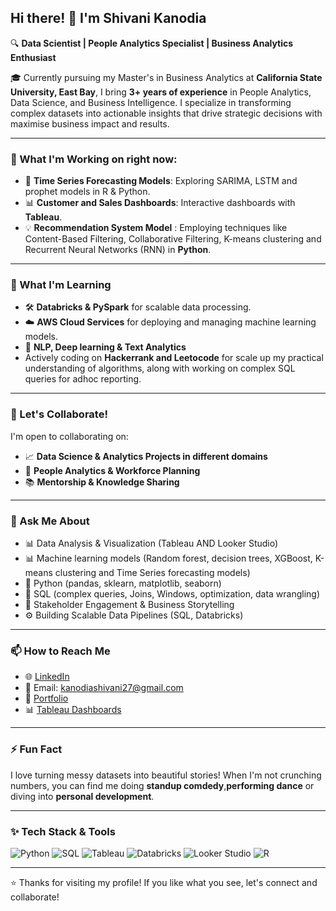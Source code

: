 
## Hi there! 👋 I'm Shivani Kanodia

🔍 **Data Scientist  | People Analytics Specialist | Business Analytics Enthusiast**

🎓 Currently pursuing my Master's in Business Analytics at **California State University, East Bay**, I bring **3+ years of experience** in People Analytics, Data Science, and Business Intelligence. I specialize in transforming complex datasets into actionable insights that drive strategic decisions with maximise business impact and results.

---

### 🔭 What I'm Working on right now: 
- 🚀 **Time Series Forecasting Models**: Exploring SARIMA, LSTM and prophet models in R & Python.
- 📊 **Customer and Sales Dashboards**: Interactive dashboards with **Tableau**. 
- 💡 **Recommendation System Model** : Employing techniques like Content-Based Filtering, Collaborative Filtering, K-means clustering and Recurrent Neural Networks (RNN) in **Python**. 

---

### 🌱 What I'm Learning
- 🛠️ **Databricks & PySpark** for scalable data processing.
- ☁️ **AWS Cloud Services** for deploying and managing machine learning models.
- 🤖 **NLP, Deep learning & Text Analytics**
-  Actively coding on **Hackerrank and Leetocode** for scale up my practical understanding of algorithms, along with working on complex SQL queries for adhoc reporting. 

---

### 👯 Let's Collaborate!
I'm open to collaborating on:
- 📈 **Data Science & Analytics Projects in different domains**
- 👥 **People Analytics & Workforce Planning**
- 📚 **Mentorship & Knowledge Sharing**

---

### 💬 Ask Me About
- 📊 Data Analysis & Visualization (Tableau AND Looker Studio)
- 📊 Machine learning models (Random forest, decision trees, XGBoost, K-means clustering and Time Series forecasting models) 
- 🐍 Python (pandas, sklearn, matplotlib, seaborn)
- 🔎 SQL (complex queries, Joins, Windows, optimization, data wrangling)
- 🤝 Stakeholder Engagement & Business Storytelling
- ⚙️ Building Scalable Data Pipelines (SQL, Databricks)

---

### 📫 How to Reach Me
- 🌐 [LinkedIn](https://www.linkedin.com/in/shivanikanodia)
- 📧 Email: kanodiashivani27@gmail.com
- 📁 [Portfolio](https://github.com/Shivanikanodia)
- 📊 [Tableau Dashboards](https://shorturl.at/hGzDx)

---

### ⚡ Fun Fact
I love turning messy datasets into beautiful stories! When I'm not crunching numbers, you can find me doing **standup comdedy**,**performing dance** or diving into **personal development**.

---

### ✨ Tech Stack & Tools
![Python](https://img.shields.io/badge/Python-3776AB?style=for-the-badge&logo=python&logoColor=white)
![SQL](https://img.shields.io/badge/SQL-025E8C?style=for-the-badge&logo=sqlite&logoColor=white)
![Tableau](https://img.shields.io/badge/Tableau-E97627?style=for-the-badge&logo=tableau&logoColor=white)
![Databricks](https://img.shields.io/badge/Databricks-FF3621?style=for-the-badge&logo=databricks&logoColor=white)
![Looker Studio](https://img.shields.io/badge/Looker%20Studio-4285F4?style=for-the-badge&logo=googleanalytics&logoColor=white)
![R](https://img.shields.io/badge/R-276DC3?style=for-the-badge&logo=r&logoColor=white)

---

⭐️ Thanks for visiting my profile! If you like what you see, let's connect and collaborate!


